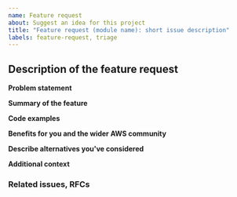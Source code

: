 ```yaml
---
name: Feature request
about: Suggest an idea for this project
title: "Feature request (module name): short issue description"
labels: feature-request, triage
---
```


<!--- 1. Make sure you follow our Contributing Guidelines: https://github.com/awslabs/aws-lambda-powertools-typescript/blob/main/CONTRIBUTING.md -->
<!--- 2. Please follow the template, and do not remove any section in the template. If something is not applicable leave it empty, but leave it in the issue. -->

## Description of the feature request

**Problem statement**
<!--- If applicable, help us understand which problem you are trying to solve: add a clear and concise description of what the problem is. -->

**Summary of the feature**
<!--- Include here a summary of the proposal, including relevant motivation and context. -->

<!--- Please add clear description of what you want to achieve. -->

**Code examples**
<!-- Share how the developer experience would look like, also with relevant code examples. -->

**Benefits for you and the wider AWS community**
<!-- What are the benefits your your proposed feature? -->

**Describe alternatives you've considered**
<!-- A clear and concise description of any alternative solutions or features you've considered. -->

**Additional context**
<!-- Add any other context or screenshots about the feature request here. -->

### Related issues, RFCs

<!--- Add here the link to one or more Github Issues or RFCs that are related to this PR. -->
<!--- [#XXXXX](https://github.com/awslabs/aws-lambda-powertools-typescript/issues/XXXXX) -->
<!--- [#ZZZZZ](https://github.com/awslabs/aws-lambda-powertools-typescript/issues/ZZZZZ) -->

